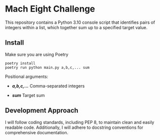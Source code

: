 # Mach Eight Challenge #

This repository contains a Python 3.10 console script that identifies pairs of integers within a list, which together sum up to a specified target value.

## Install

Make sure you are using Poetry

```
poetry install
poetry run python main.py a,b,c,... sum
```

Positional arguments:
* ***a,b,c,...***
Comma-separated integers

* ***sum***
Target sum

## Development Approach
I will follow coding standards, including PEP 8, to maintain clean and easily readable code. Additionally, I will adhere to docstring conventions for comprehensive documentation.